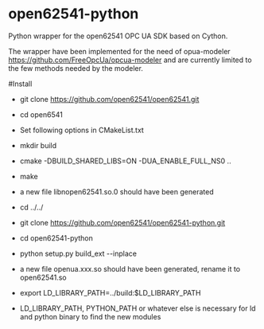 # open62541-python
Python wrapper for the open62541 OPC UA SDK based on Cython.

The wrapper have been implemented for the need of opua-modeler https://github.com/FreeOpcUa/opcua-modeler and are currently limited to the few methods needed by the modeler.

#Install


* git clone https://github.com/open62541/open62541.git
* cd open6541
* Set following options in CMakeList.txt
* mkdir build
* cmake -DBUILD_SHARED_LIBS=ON -DUA_ENABLE_FULL_NS0 ..
* make
* a new file libnopen62541.so.0 should have been generated

* cd ../../
* git clone https://github.com/open62541/open62541-python.git
* cd open62541-python
* python setup.py build_ext --inplace
* a new file openua.xxx.so should have been generated, rename it to open62541.so 
* export LD_LIBRARY_PATH=../build:$LD_LIBRARY_PATH
* LD_LIBRARY_PATH, PYTHON_PATH or whatever else is necessary for ld and python binary to find the new modules

